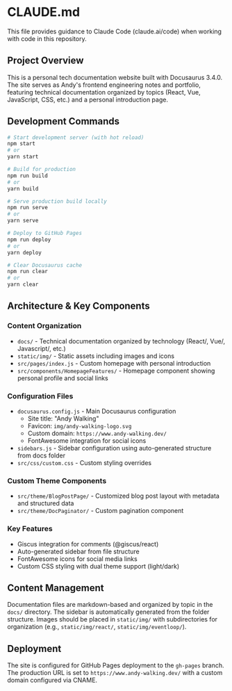 # CLAUDE.md

This file provides guidance to Claude Code (claude.ai/code) when working with code in this repository.

## Project Overview

This is a personal tech documentation website built with Docusaurus 3.4.0. The site serves as Andy's frontend engineering notes and portfolio, featuring technical documentation organized by topics (React, Vue, JavaScript, CSS, etc.) and a personal introduction page.

## Development Commands

```bash
# Start development server (with hot reload)
npm start
# or
yarn start

# Build for production
npm run build
# or  
yarn build

# Serve production build locally
npm run serve
# or
yarn serve

# Deploy to GitHub Pages
npm run deploy
# or
yarn deploy

# Clear Docusaurus cache
npm run clear
# or
yarn clear
```

## Architecture & Key Components

### Content Organization
- `docs/` - Technical documentation organized by technology (React/, Vue/, Javascript/, etc.)
- `static/img/` - Static assets including images and icons
- `src/pages/index.js` - Custom homepage with personal introduction
- `src/components/HomepageFeatures/` - Homepage component showing personal profile and social links

### Configuration Files
- `docusaurus.config.js` - Main Docusaurus configuration
  - Site title: "Andy Walking"
  - Favicon: `img/andy-walking-logo.svg`
  - Custom domain: `https://www.andy-walking.dev/`
  - FontAwesome integration for social icons
- `sidebars.js` - Sidebar configuration using auto-generated structure from docs folder
- `src/css/custom.css` - Custom styling overrides

### Custom Theme Components
- `src/theme/BlogPostPage/` - Customized blog post layout with metadata and structured data
- `src/theme/DocPaginator/` - Custom pagination component

### Key Features
- Giscus integration for comments (@giscus/react)
- Auto-generated sidebar from file structure
- FontAwesome icons for social media links
- Custom CSS styling with dual theme support (light/dark)

## Content Management

Documentation files are markdown-based and organized by topic in the `docs/` directory. The sidebar is automatically generated from the folder structure. Images should be placed in `static/img/` with subdirectories for organization (e.g., `static/img/react/`, `static/img/eventloop/`).

## Deployment

The site is configured for GitHub Pages deployment to the `gh-pages` branch. The production URL is set to `https://www.andy-walking.dev/` with a custom domain configured via CNAME.